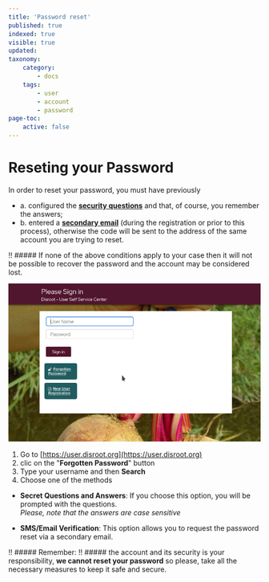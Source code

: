 ```yaml
---
title: 'Password reset'
published: true
indexed: true
visible: true
updated:
taxonomy:
    category:
        - docs
    tags:
        - user
        - account
        - password
page-toc:
    active: false
---
```


#  Reseting your Password
In order to reset your password, you must have previously

- a. configured the [**security questions**](../../questions) and that, of course, you remember the answers;
- b. entered a [**secondary email**](../../profile) (during the registration or prior to this process), otherwise the code will be sent to the address of the same account you are trying to reset.

!! ##### If none of the above conditions apply to your case then it will not be possible to recover the password and the account may be considered lost.

![](en/reset.gif)

1. Go to [https://user.disroot.org](https://user.disroot.org)
2. clic on the "**Forgotten Password**" button
3. Type your username and then **Search**
4. Choose one of the methods
  - **Secret Questions and Answers**: If you choose this option, you will be prompted with the questions.<br> *Please, note that the answers are case sensitive*

  - **SMS/Email Verification**: This option allows you to request the password reset via a secondary email.

!! ##### Remember:
!! ##### the account and its security is your responsibility, **we cannot reset your password** so please, take all the necessary measures to keep it safe and secure.
